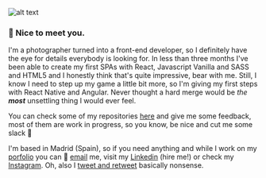 ![alt text](
https://media.giphy.com/media/jpuTkxnmAJ7lBzAaLb/giphy.gif "Hey, it's Miriam")

### 👋   Nice to meet you.

I'm a photographer turned into a front-end developer, so I definitely have the eye for details everybody is looking for. In less than three months I've been able to create my first SPAs with React, Javascript Vanilla and SASS and HTML5 and I honestly think that's quite impressive, bear with me. Still, I know I need to step up my game a little bit more, so I'm giving my first steps with React Native and Angular. Never thought a hard merge would be *the **most*** unsettling thing I would ever feel.


You can check some of my repositories [here](https://github.com/miriamschaefer?tab=repositories) and give me some feedback, most of them are work in progress, so you know, be nice and cut me some slack 👀

I'm based in Madrid (Spain), so if you need anything and while I work on my [porfolio](https://miriamschaefer.github.io/porfolio/) you can 💌 [email](mailto:msuarezmelian@gmail.com) me, visit my [Linkedin](https://www.linkedin.com/in/msuarezmelian/) (hire me!) or check my [Instagram](http://www.instagram.com/miriamschaefer). Oh, also I [tweet and retweet](https://www.twitter.com/in/miriam_schaefer/) basically nonsense.

